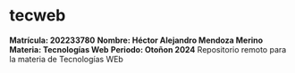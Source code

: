 # tecweb
**Matrícula: 202233780**
**Nombre: Héctor Alejandro Mendoza Merino**
**Materia: Tecnologías Web**
**Periodo: Otoñon 2024**
Repositorio remoto para la materia de Tecnologías WEb
